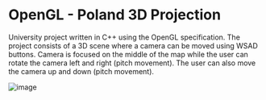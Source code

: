 # OpenGL - Poland 3D Projection

University project written in C++ using the OpenGL specification. The project consists of a 3D scene where a camera can be moved using WSAD buttons. Camera is focused on the middle of the map while the user can rotate the camera left and right (pitch movement). The user can also move the camera up and down (pitch movement).

![image](https://github.com/ddamiankowalski/OpenGLPoland/assets/84626327/055a2649-5ff2-440e-8b65-8c76814b562c)
